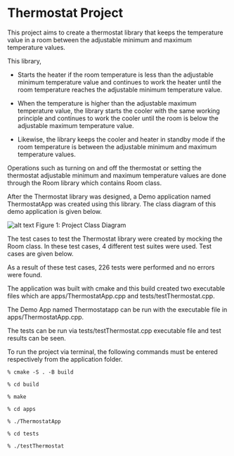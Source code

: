 # Thermostat Project

This project aims to create a thermostat library that keeps the temperature value in a room between the adjustable minimum and maximum temperature values. 

This library, 

- Starts the heater if the room temperature is less than the adjustable minimum temperature value and continues to work the heater until the room temperature reaches the adjustable minimum temperature value. 

- When the temperature is higher than the adjustable maximum temperature value, the library starts the cooler with the same working principle and continues to work the cooler until the room is below the adjustable maximum temperature value. 

- Likewise, the library keeps the cooler and heater in standby mode if the room temperature is between the adjustable minimum and maximum temperature values.

Operations such as turning on and off the thermostat or setting the thermostat adjustable minimum and maximum temperature values are done through the Room library which contains Room class. 

After the Thermostat library was designed, a Demo application named ThermostatApp was created using this library. The class diagram of this demo application is given below.

![alt text](https://github.com/sinanaltinsoy/thermostatproject/blob/main/docs/ThermostatAppClassDiagram.png?raw=true)
Figure 1: Project Class Diagram

The test cases to test the Thermostat library were created by mocking the Room class. In these test cases, 4 different test suites were used. Test cases are given below.

As a result of these test cases, 226 tests were performed and no errors were found.

The application was built with cmake and this build created two executable files which are apps/ThermostatApp.cpp and tests/testThermostat.cpp.

The Demo App named Thermostatapp can be run with the executable file in apps/ThermostatApp.cpp.

The tests can be run via tests/testThermostat.cpp executable file and test results can be seen.

To run the project via terminal, the following commands must be entered respectively from the application folder.

`% cmake -S . -B build`

`% cd build`

`% make`

`% cd apps`

`% ./ThermostatApp`

`% cd tests`

`% ./testThermostat`
